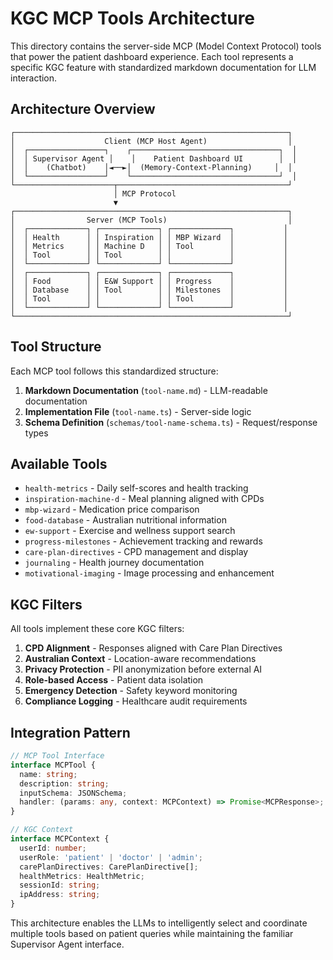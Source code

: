# KGC MCP Tools Architecture

This directory contains the server-side MCP (Model Context Protocol) tools that power the patient dashboard experience. Each tool represents a specific KGC feature with standardized markdown documentation for LLM interaction.

## Architecture Overview

```
┌─────────────────────────────────────────────────────────────┐
│                    Client (MCP Host Agent)                  │
│  ┌─────────────────┐    ┌─────────────────────────────────┐  │
│  │ Supervisor Agent │    │    Patient Dashboard UI        │  │
│  │    (Chatbot)    │◄──►│  (Memory-Context-Planning)     │  │
│  └─────────────────┘    └─────────────────────────────────┘  │
└──────────────────────┬──────────────────────────────────────┘
                       │ MCP Protocol
                       ▼
┌─────────────────────────────────────────────────────────────┐
│                Server (MCP Tools)                           │
│  ┌─────────────┐ ┌─────────────┐ ┌─────────────┐           │
│  │ Health      │ │ Inspiration │ │ MBP Wizard  │           │
│  │ Metrics     │ │ Machine D   │ │ Tool        │           │
│  │ Tool        │ │ Tool        │ │             │           │
│  └─────────────┘ └─────────────┘ └─────────────┘           │
│  ┌─────────────┐ ┌─────────────┐ ┌─────────────┐           │
│  │ Food        │ │ E&W Support │ │ Progress    │           │
│  │ Database    │ │ Tool        │ │ Milestones  │           │
│  │ Tool        │ │             │ │ Tool        │           │
│  └─────────────┘ └─────────────┘ └─────────────┘           │
└─────────────────────────────────────────────────────────────┘
```

## Tool Structure

Each MCP tool follows this standardized structure:

1. **Markdown Documentation** (`tool-name.md`) - LLM-readable documentation
2. **Implementation File** (`tool-name.ts`) - Server-side logic
3. **Schema Definition** (`schemas/tool-name-schema.ts`) - Request/response types

## Available Tools

- `health-metrics` - Daily self-scores and health tracking
- `inspiration-machine-d` - Meal planning aligned with CPDs
- `mbp-wizard` - Medication price comparison
- `food-database` - Australian nutritional information
- `ew-support` - Exercise and wellness support search
- `progress-milestones` - Achievement tracking and rewards
- `care-plan-directives` - CPD management and display
- `journaling` - Health journey documentation
- `motivational-imaging` - Image processing and enhancement

## KGC Filters

All tools implement these core KGC filters:

1. **CPD Alignment** - Responses aligned with Care Plan Directives
2. **Australian Context** - Location-aware recommendations
3. **Privacy Protection** - PII anonymization before external AI
4. **Role-based Access** - Patient data isolation
5. **Emergency Detection** - Safety keyword monitoring
6. **Compliance Logging** - Healthcare audit requirements

## Integration Pattern

```typescript
// MCP Tool Interface
interface MCPTool {
  name: string;
  description: string;
  inputSchema: JSONSchema;
  handler: (params: any, context: MCPContext) => Promise<MCPResponse>;
}

// KGC Context
interface MCPContext {
  userId: number;
  userRole: 'patient' | 'doctor' | 'admin';
  carePlanDirectives: CarePlanDirective[];
  healthMetrics: HealthMetric;
  sessionId: string;
  ipAddress: string;
}
```

This architecture enables the LLMs to intelligently select and coordinate multiple tools based on patient queries while maintaining the familiar Supervisor Agent interface.